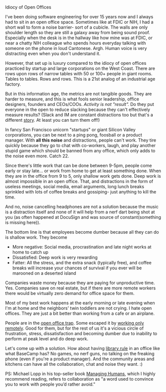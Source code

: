 Idiocy of Open Offices

I've been doing software engineering for over 15 years now and I always had to sit in an open office space. Sometimes like at FDIC or NIH, I had a short wall to form a noise barrier- sort of a cubicle. The walls are only shoulder length so they are still a galaxy away from being sound proof. Especially when the desk is in the hallway like how mine was at FDIC, or near a chatty NIH colleague who spends hours everyday talking with someone on the phone in loud Cantonese. Argh. Human voice is very distracting even when you don't understand it.

However, that set up is luxury compared to the idiocy of open offices practiced by startup and large corporations on the West Coast. There are rows upon rows of narrow tables with 50 or 100+ people in giant rooms. Tables to tables. Rows and rows. This is a 21st analog of an industrial age factory. 


But in this information age, the metrics are not tangible goods. They are harder to measure, and this is what fools senior leadership, office designers, founders and CEOs/COOs. *Activity is not "result".* Do they put everyone in the open to reduce slacking because they can't effectively measure results? (Slack and IM are constant distractions too but that's a different [story](http://azat.co/blog/flow). At least you can turn them off!)

In fancy San Francisco unicorn "startups" or giant Silicon Valley corporations, you can be next to a ping pong, foosball or a product manager. With **all this noise** and distractions, people can't work. They tire quickly because they go to chat with co-workers, laugh, and play another stupid game which should be banned from any office, which only adds to the noise even more. Catch 22. 

Since there's little work that can be done between 9-5pm, people come early or stay late... or work from home to get at least something done. When they are in the office from 9 to 5, only shallow work gets done. Deep work is almost impossible in an open office. That, and distractions in the form of useless meetings, social media, email arguments, long lunch breaks sprinkled with lots of coffee breaks and gossiping- just anything to kill the time.

And no, noise cancelling headphones are not a solution because the music is a distraction itself and none of it will help from a nerf dart being shot at you (as often happened at DocuSign and was source of constant(something is missing here)).

The bottom line is that employees become dumber because all they can do is shallow work. They become

* More negative: Social media, procrastination and late night works at home to catch up
* Dissatisfied: Deep work is very rewarding
* Fatter: All the stress, and the extra snack (typically free), and coffee breaks will increase your chances of survival if you ever will be marooned on a deserted island

Companies waste money because they are paying for unproductive time. Yes. Companies save on real estate, but if there are more remote workers there would be virtually zero demand for office space for them.

Most of my best work happens at the early morning or late evening when I'm at home and the neighbors' twin toddlers are not crying. I hate open offices. They are just a bit better than working from a cafe or an airplane. 

People are in the [open office trap](http://www.newyorker.com/business/currency/the-open-office-trap). Some escaped it by [working only remotely](https://shift.newco.co/why-i-only-work-remotely-2e5eb07ae28f#.lly2vlxxo). Good for them, but for the rest of us it's a vicious circle of frustration, stress, dissatisfaction and becoming dumber due to inability to perform at peak level and do deep work. 

Let's come up with a solution. How about having [library rule](https://m.signalvnoise.com/restoring-sanity-to-the-office-d9d35dd8689e#.fme2rq3i4) in an office like what BaseCamp has? No games, no nerf guns, no talking on the freaking phone (even if you're a product manager). And the community areas and kitchens can have all the collaboration, chat and noise they want. :)

PS: Michael Lopp in his top-seller book [Managing Humans](http://amzn.to/2kEFQ0z), which I highly recommend reading, refers to collaboration as "a word used to convince you to work with people you’d rather avoid."
